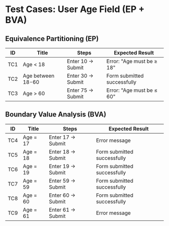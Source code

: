 # Test Cases: User Age Field (EP + BVA)

## Equivalence Partitioning (EP)
| ID  | Title             | Steps                    | Expected Result                  |
|-----|------------------|-----------------------------|----------------------------------|
| TC1 | Age < 18         | Enter 10 → Submit           | Error: "Age must be ≥ 18"        |
| TC2 | Age between 18-60| Enter 30 → Submit           | Form submitted successfully      |
| TC3 | Age > 60         | Enter 75 → Submit           | Error: "Age must be ≤ 60"        |

## Boundary Value Analysis (BVA)
| ID  | Title             | Steps                       | Expected Result                  |
|-----|------------------|-----------------------------|----------------------------------|
| TC4 | Age = 17         | Enter 17 → Submit           | Error message                    |
| TC5 | Age = 18         | Enter 18 → Submit           | Form submitted successfully      |
| TC6 | Age = 19         | Enter 19 → Submit           | Form submitted successfully      |
| TC7 | Age = 59         | Enter 59 → Submit           | Form submitted successfully      |
| TC8 | Age = 60         | Enter 60 → Submit           | Form submitted successfully      |
| TC9 | Age = 61         | Enter 61 → Submit           | Error message                    |